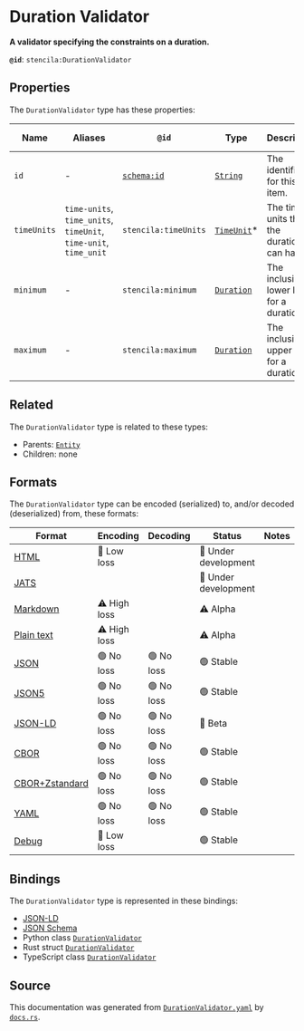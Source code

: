 # Duration Validator

**A validator specifying the constraints on a duration.**

**`@id`**: `stencila:DurationValidator`

## Properties

The `DurationValidator` type has these properties:

| Name        | Aliases                                                          | `@id`                                | Type                                                                                                  | Description                                | Inherited from                                                                                   |
| ----------- | ---------------------------------------------------------------- | ------------------------------------ | ----------------------------------------------------------------------------------------------------- | ------------------------------------------ | ------------------------------------------------------------------------------------------------ |
| `id`        | -                                                                | [`schema:id`](https://schema.org/id) | [`String`](https://github.com/stencila/stencila/blob/main/docs/reference/schema/data/string.md)       | The identifier for this item.              | [`Entity`](https://github.com/stencila/stencila/blob/main/docs/reference/schema/other/entity.md) |
| `timeUnits` | `time-units`, `time_units`, `timeUnit`, `time-unit`, `time_unit` | `stencila:timeUnits`                 | [`TimeUnit`](https://github.com/stencila/stencila/blob/main/docs/reference/schema/data/time-unit.md)* | The time units that the duration can have. | -                                                                                                |
| `minimum`   | -                                                                | `stencila:minimum`                   | [`Duration`](https://github.com/stencila/stencila/blob/main/docs/reference/schema/data/duration.md)   | The inclusive lower limit for a duration.  | -                                                                                                |
| `maximum`   | -                                                                | `stencila:maximum`                   | [`Duration`](https://github.com/stencila/stencila/blob/main/docs/reference/schema/data/duration.md)   | The inclusive upper limit for a duration.  | -                                                                                                |

## Related

The `DurationValidator` type is related to these types:

- Parents: [`Entity`](https://github.com/stencila/stencila/blob/main/docs/reference/schema/other/entity.md)
- Children: none

## Formats

The `DurationValidator` type can be encoded (serialized) to, and/or decoded (deserialized) from, these formats:

| Format                                                                                             | Encoding         | Decoding     | Status                 | Notes |
| -------------------------------------------------------------------------------------------------- | ---------------- | ------------ | ---------------------- | ----- |
| [HTML](https://github.com/stencila/stencila/blob/main/docs/reference/formats/html.md)              | 🔷 Low loss       |              | 🚧 Under development    |       |
| [JATS](https://github.com/stencila/stencila/blob/main/docs/reference/formats/jats.md)              |                  |              | 🚧 Under development    |       |
| [Markdown](https://github.com/stencila/stencila/blob/main/docs/reference/formats/markdown.md)      | ⚠️ High loss     |              | ⚠️ Alpha               |       |
| [Plain text](https://github.com/stencila/stencila/blob/main/docs/reference/formats/text.md)        | ⚠️ High loss     |              | ⚠️ Alpha               |       |
| [JSON](https://github.com/stencila/stencila/blob/main/docs/reference/formats/json.md)              | 🟢 No loss        | 🟢 No loss    | 🟢 Stable               |       |
| [JSON5](https://github.com/stencila/stencila/blob/main/docs/reference/formats/json5.md)            | 🟢 No loss        | 🟢 No loss    | 🟢 Stable               |       |
| [JSON-LD](https://github.com/stencila/stencila/blob/main/docs/reference/formats/jsonld.md)         | 🟢 No loss        | 🟢 No loss    | 🔶 Beta                 |       |
| [CBOR](https://github.com/stencila/stencila/blob/main/docs/reference/formats/cbor.md)              | 🟢 No loss        | 🟢 No loss    | 🟢 Stable               |       |
| [CBOR+Zstandard](https://github.com/stencila/stencila/blob/main/docs/reference/formats/cborzst.md) | 🟢 No loss        | 🟢 No loss    | 🟢 Stable               |       |
| [YAML](https://github.com/stencila/stencila/blob/main/docs/reference/formats/yaml.md)              | 🟢 No loss        | 🟢 No loss    | 🟢 Stable               |       |
| [Debug](https://github.com/stencila/stencila/blob/main/docs/reference/formats/debug.md)            | 🔷 Low loss       |              | 🟢 Stable               |       |

## Bindings

The `DurationValidator` type is represented in these bindings:

- [JSON-LD](https://stencila.org/DurationValidator.jsonld)
- [JSON Schema](https://stencila.org/DurationValidator.schema.json)
- Python class [`DurationValidator`](https://github.com/stencila/stencila/blob/main/python/python/stencila/types/duration_validator.py)
- Rust struct [`DurationValidator`](https://github.com/stencila/stencila/blob/main/rust/schema/src/types/duration_validator.rs)
- TypeScript class [`DurationValidator`](https://github.com/stencila/stencila/blob/main/ts/src/types/DurationValidator.ts)

## Source

This documentation was generated from [`DurationValidator.yaml`](https://github.com/stencila/stencila/blob/main/schema/DurationValidator.yaml) by [`docs.rs`](https://github.com/stencila/stencila/blob/main/rust/schema-gen/src/docs.rs).